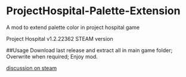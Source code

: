 # ProjectHospital-Palette-Extension
A mod to extend palette color in project hospital game

Project Hospital v1.2.22362 STEAM version

##Usage
Download last release and extract all in main game folder;
Overwrite when required;
Enjoy mod.

[discussion on steam](https://steamcommunity.com/app/868360/discussions/0/2995423424881194999/)